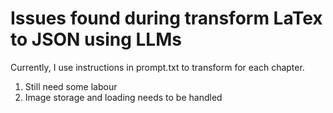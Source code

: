 # Issues found during transform LaTex to JSON using LLMs

Currently, I use instructions in prompt.txt to transform for each chapter.

1. Still need some labour
2. Image storage and loading needs to be handled